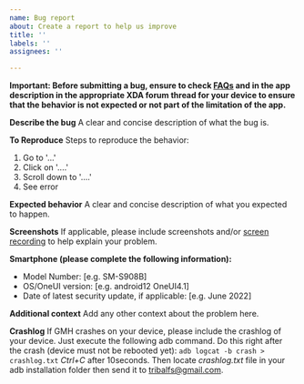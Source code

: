 ```yaml
---
name: Bug report
about: Create a report to help us improve
title: ''
labels: ''
assignees: ''

---
```


**Important: Before submitting a bug, ensure to check [FAQs](https://github.com/tribalfs/GalaxyMaxHzPub/wiki/FREQUENTLY-ASK-QUESTIONS-(FAQs))  and in the app description in the appropriate XDA forum thread for your device to ensure that the behavior is not expected or not part of the limitation of the app.**

**Describe the bug**
A clear and concise description of what the bug is.

**To Reproduce**
Steps to reproduce the behavior:
1. Go to '...'
2. Click on '....'
3. Scroll down to '....'
4. See error

**Expected behavior**
A clear and concise description of what you expected to happen.

**Screenshots**
If applicable, please include screenshots and/or [screen recording](https://play.google.com/store/apps/details?id=us.rec.screen) to help explain your problem. 

**Smartphone (please complete the following information):**
 - Model Number: [e.g. SM-S908B]
 - OS/OneUI version:  [e.g. android12 OneUI4.1]
 - Date of latest security update, if applicable: [e.g. June 2022]

**Additional context**
Add any other context about the problem here.

**Crashlog**
If GMH crashes on your device, please include the crashlog of your device.  Just execute the following adb command.  Do this right after the crash (device must not be rebooted yet):
`adb logcat -b crash > crashlog.txt`
_Ctrl+C_ after 10seconds.
Then locate _crashlog.txt_ file in your adb installation folder then send it to tribalfs@gmail.com.
